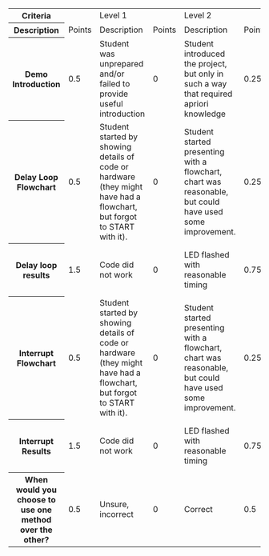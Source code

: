 
<table>
    <tr>
        <th>Criteria</th>
        <td></td>
        <td>Level 1</td>
        <td></td>
        <td>Level 2</td>
        <td></td>
        <td>Level 3</td>
        <td></td>
        <td>Score</td>
    </tr>
    <tr>
        <th>Description</th>
        <td>Points</td>
        <td>Description</td>
        <td>Points</td>
        <td>Description</td>
        <td>Points</td>
        <td>Description</td>
        <td>Points</td>
        <td></td>
    </tr>
    <tr>
        <th>Demo Introduction </th>
        <td>0.5</td>
        <td>Student was unprepared and/or failed to provide useful introduction</td>
        <td>0</td>
        <td>Student introduced the project, but only in such a way that required apriori knowledge</td>
        <td>0.25</td>
        <td>Professional introduction, clearly rehearsed </td>
        <td>0.5</td>
        <td></td>
    </tr>
    <tr>
        <th>Delay Loop Flowchart </th>
        <td>0.5</td>
        <td>Student started by showing details of code or hardware (they might have had a flowchart, but forgot to START with it).</td>
        <td>0</td>
        <td>Student started presenting with a flowchart, chart was reasonable, but could have used some improvement.</td>
        <td>0.25</td>
        <td>Flowchart was effectively used to communicate delay loop method</td>
        <td>0.5</td>
        <td></td>
    </tr>
    <tr>
        <th>Delay loop results </th>
        <td>1.5</td>
        <td>Code did not work </td>
        <td>0</td>
        <td>LED flashed with reasonable timing</td>
        <td>0.75</td>
        <td>Timing data was presented to prove exact freq</td>
        <td>1.5</td>
        <td></td>
    </tr>
    <tr>
        <th>Interrupt Flowchart </th>
        <td>0.5</td>
        <td>Student started by showing details of code or hardware (they might have had a flowchart, but forgot to START with it).</td>
        <td>0</td>
        <td>Student started presenting with a flowchart, chart was reasonable, but could have used some improvement.</td>
        <td>0.25</td>
        <td>Flowchart was effectively used to communicate delay loop method</td>
        <td>0.5</td>
        <td></td>
    </tr>
    <tr>
        <th>Interrupt Results</th>
        <td>1.5</td>
        <td>Code did not work </td>
        <td>0</td>
        <td>LED flashed with reasonable timing</td>
        <td>0.75</td>
        <td>Timing data was presented to prove exact freq</td>
        <td>1.5</td>
        <td></td>
    </tr>
    <tr>
        <th>When would you choose to use one method over the other? </th>
        <td>0.5</td>
        <td>Unsure, incorrect</td>
        <td>0</td>
        <td>Correct</td>
        <td>0.5</td>
        <td></td>
        <td>0.5</td>
        <td></td>
    </tr>
</table>
